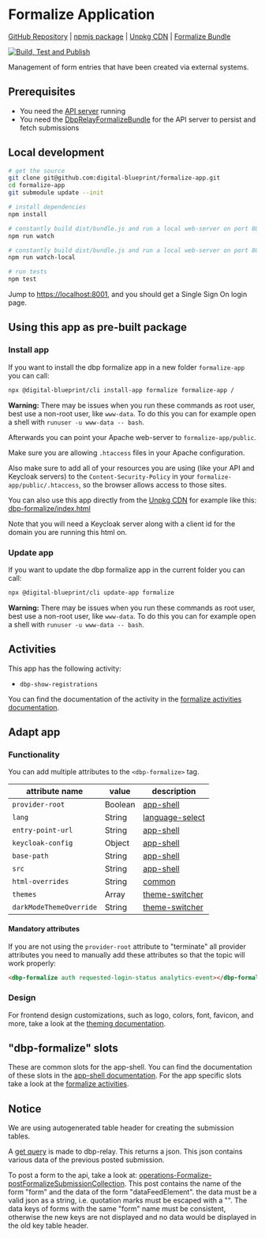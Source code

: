 # Formalize Application

[GitHub Repository](https://github.com/digital-blueprint/formalize-app) |
[npmjs package](https://www.npmjs.com/package/@digital-blueprint/formalize-app) |
[Unpkg CDN](https://unpkg.com/browse/@digital-blueprint/formalize-app/) |
[Formalize Bundle](https://github.com/digital-blueprint/relay-formalize-bundle)

[![Build, Test and Publish](https://github.com/digital-blueprint/formalize-app/actions/workflows/build-test-publish.yml/badge.svg)](https://github.com/digital-blueprint/formalize-app/actions/workflows/build-test-publish.yml)

Management of form entries that have been created via external systems.

## Prerequisites

- You need the [API server](https://gitlab.tugraz.at/dbp/relay/dbp-relay-server-template) running
- You need the [DbpRelayFormalizeBundle](https://github.com/digital-blueprint/relay-formalize-bundle) for the API server to persist and fetch submissions

## Local development

```bash
# get the source
git clone git@github.com:digital-blueprint/formalize-app.git
cd formalize-app
git submodule update --init

# install dependencies
npm install

# constantly build dist/bundle.js and run a local web-server on port 8001
npm run watch

# constantly build dist/bundle.js and run a local web-server on port 8001 using a custom assets directory assets_local/
npm run watch-local

# run tests
npm test
```

Jump to <https://localhost:8001>, and you should get a Single Sign On login page.

## Using this app as pre-built package

### Install app

If you want to install the dbp formalize app in a new folder `formalize-app` you can call:

```bash
npx @digital-blueprint/cli install-app formalize formalize-app /
```

**Warning:** There may be issues when you run these commands as root user, best use a non-root user, like `www-data`.
To do this you can for example open a shell with `runuser -u www-data -- bash`.

Afterwards you can point your Apache web-server to `formalize-app/public`.

Make sure you are allowing `.htaccess` files in your Apache configuration.

Also make sure to add all of your resources you are using (like your API and Keycloak servers) to the
`Content-Security-Policy` in your `formalize-app/public/.htaccess`, so the browser allows access to those sites.

You can also use this app directly from the [Unpkg CDN](https://unpkg.com/browse/@digital-blueprint/formalize-app/)
for example like this: [dbp-formalize/index.html](https://github.com/digital-blueprint/formalize-app/tree/main/examples/dbp-formalize/index.html)

Note that you will need a Keycloak server along with a client id for the domain you are running this html on.

### Update app

If you want to update the dbp formalize app in the current folder you can call:

```bash
npx @digital-blueprint/cli update-app formalize
```

**Warning:** There may be issues when you run these commands as root user, best use a non-root user, like `www-data`.
To do this you can for example open a shell with `runuser -u www-data -- bash`.

## Activities

This app has the following activity:

- `dbp-show-registrations`

You can find the documentation of the activity in the [formalize activities documentation](https://github.com/digital-blueprint/formalize-app/tree/main/src).

## Adapt app

### Functionality

You can add multiple attributes to the `<dbp-formalize>` tag.

| attribute name          | value   | description                                                                                                   |
| ----------------------- | ------- | ------------------------------------------------------------------------------------------------------------- |
| `provider-root`         | Boolean | [app-shell](https://gitlab.tugraz.at/dbp/web-components/toolkit/-/tree/master/packages/app-shell)             |
| `lang`                  | String  | [language-select](https://gitlab.tugraz.at/dbp/web-components/toolkit/-/tree/master/packages/language-select) |
| `entry-point-url`       | String  | [app-shell](https://gitlab.tugraz.at/dbp/web-components/toolkit/-/tree/master/packages/app-shell)             |
| `keycloak-config`       | Object  | [app-shell](https://gitlab.tugraz.at/dbp/web-components/toolkit/-/tree/master/packages/app-shell)             |
| `base-path`             | String  | [app-shell](https://gitlab.tugraz.at/dbp/web-components/toolkit/-/tree/master/packages/app-shell)             |
| `src`                   | String  | [app-shell](https://gitlab.tugraz.at/dbp/web-components/toolkit/-/tree/master/packages/app-shell)             |
| `html-overrides`        | String  | [common](https://gitlab.tugraz.at/dbp/web-components/toolkit/-/tree/master/packages/common)                   |
| `themes`                | Array   | [theme-switcher](https://gitlab.tugraz.at/dbp/web-components/toolkit/-/tree/master/packages/theme-switcher)   |
| `darkModeThemeOverride` | String  | [theme-switcher](https://gitlab.tugraz.at/dbp/web-components/toolkit/-/tree/master/packages/theme-switcher)   |

#### Mandatory attributes

If you are not using the `provider-root` attribute to "terminate" all provider attributes
you need to manually add these attributes so that the topic will work properly:

```html
<dbp-formalize auth requested-login-status analytics-event></dbp-formalize>
```

### Design

For frontend design customizations, such as logo, colors, font, favicon, and more, take a look at the [theming documentation](https://dbp-demo.tugraz.at/dev-guide/frontend/theming/).

## "dbp-formalize" slots

These are common slots for the app-shell. You can find the documentation of these slots in the [app-shell documentation](https://gitlab.tugraz.at/dbp/web-components/toolkit/-/tree/master/packages/app-shell).
For the app specific slots take a look at the [formalize activities](https://github.com/digital-blueprint/formalize-app/tree/main/src).

## Notice

We are using autogenerated table header for creating the submission tables.

A [get query](https://api-demo.tugraz.at/#operations-Formalize-getFormalizeSubmissionItem) is made to dbp-relay.
This returns a json. This json contains various data of the previous posted submission.

To post a form to the api, take a look at: [operations-Formalize-postFormalizeSubmissionCollection](https://api-demo.tugraz.at/#operations-Formalize-postFormalizeSubmissionCollection).
This post contains the name of the form "form" and the data of the form "dataFeedElement". the data must be a valid json as a string, i.e. quotation marks must be escaped with a "\".
The data keys of forms with the same "form" name must be consistent, otherwise the new keys are not displayed and no data would be displayed in the old key table header.
